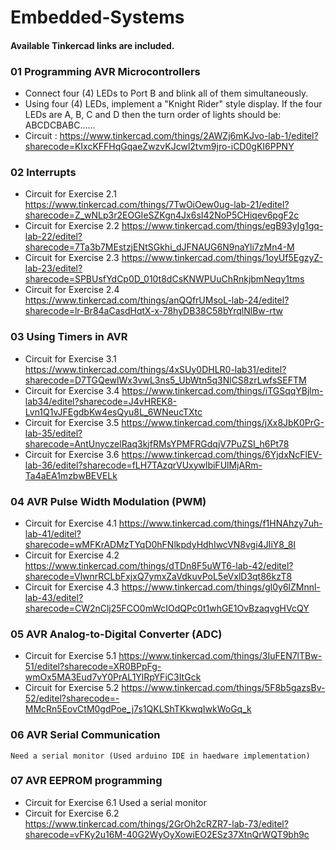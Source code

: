 # Embedded-Systems

#### Available Tinkercad links are included.

### 01 Programming AVR Microcontrollers
* Connect four (4) LEDs to Port B and blink all of them simultaneously.
* Using four (4) LEDs, implement a "Knight Rider" style display.
If the four LEDs are A, B, C and D then the turn order of lights should be: ABCDCBABC……
* Circuit : https://www.tinkercad.com/things/2AWZj6mKJvo-lab-1/editel?sharecode=KIxcKFFHqGqaeZwzvKJcwl2tvm9jro-iCD0gKI6PPNY

### 02 Interrupts
* Circuit for Exercise 2.1 
    https://www.tinkercad.com/things/7TwOiOew0ug-lab-21/editel?sharecode=Z_wNLp3r2EOGIeSZKgn4Jx6sI42NoP5CHiqev6pgF2c
* Circuit for Exercise 2.2
    https://www.tinkercad.com/things/egB93yIg1gq-lab-22/editel?sharecode=7Ta3b7MEstzjENtSGkhi_dJFNAUG6N9naYli7zMn4-M
* Circuit for Exercise 2.3
    https://www.tinkercad.com/things/1oyUf5EgzyZ-lab-23/editel?sharecode=SPBUsfYdCp0D_010t8dCsKNWPUuChRnkjbmNeqy1tms
* Circuit for Exercise 2.4
    https://www.tinkercad.com/things/anQQfrUMsoL-lab-24/editel?sharecode=lr-Br84aCasdHqtX-x-78hyDB38C58bYrqlNlBw-rtw

### 03 Using Timers in AVR
* Circuit for Exercise 3.1
    https://www.tinkercad.com/things/4xSUy0DHLR0-lab31/editel?sharecode=D7TGQewlWx3vwL3ns5_UbWtn5q3NlCS8zrLwfsSEFTM
* Circuit for Exercise 3.4
    https://www.tinkercad.com/things/iTGSqqYBjlm-lab34/editel?sharecode=J4vHREK8-Lvn1Q1vJFEgdbKw4esQyu8L_6WNeucTXtc
* Circuit for Exercise 3.5
    https://www.tinkercad.com/things/jXx8JbK0PrG-lab-35/editel?sharecode=AntUnyczelRaq3kjfRMsYPMFRGdqjV7PuZSI_h6Pt78
* Circuit for Exercise 3.6 
    https://www.tinkercad.com/things/6YjdxNcFlEV-lab-36/editel?sharecode=fLH7TAzqrVUxywlbiFUlMjARm-Ta4aEA1mzbwBEVELk

### 04  AVR Pulse Width Modulation (PWM)
* Circuit for Exercise 4.1
    https://www.tinkercad.com/things/f1HNAhzy7uh-lab-41/editel?sharecode=wMFKrADMzTYqD0hFNlkpdyHdhIwcVN8vgi4JIiY8_8I
* Circuit for Exercise 4.2
    https://www.tinkercad.com/things/dTDn8F5uWT6-lab-42/editel?sharecode=VlwnrRCLbFxjxQ7ymxZaVdkuvPoL5eVxlD3qt86kzT8
* Circuit for Exercise 4.3
    https://www.tinkercad.com/things/gl0y6lZMnnl-lab-43/editel?sharecode=CW2nClj25FCO0mWcIOdQPc0t1whGE1OvBzaqvgHVcQY

### 05 AVR Analog-to-Digital Converter (ADC)
* Circuit for Exercise 5.1
    https://www.tinkercad.com/things/3IuFEN7lTBw-51/editel?sharecode=XR0BPpFg-wmOx5MA3Eud7vY0PrAL1YlRpYFiC3ItGck
* Circuit for Exercise 5.2
    https://www.tinkercad.com/things/5F8b5gazsBv-52/editel?sharecode=-MMcRn5EovCtM0gdPoe_j7s1QKLShTKkwqIwkWoGq_k

### 06 AVR Serial Communication
    Need a serial monitor (Used arduino IDE in haedware implementation)

### 07 AVR EEPROM programming
* Circuit for Exercise 6.1
    Used a serial monitor
* Circuit for Exercise 6.2
    https://www.tinkercad.com/things/2GrOh2cRZR7-lab-73/editel?sharecode=vFKy2u16M-40G2WyOyXowiEO2ESz37XtnQrWQT9bh9c


